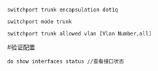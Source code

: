 	switchport trunk encapsulation dot1q 

	switchport mode trunk 

	switchport trunk allowed vlan [Vlan Number,all]

#验证配置 

	do show interfaces status //查看接口状态